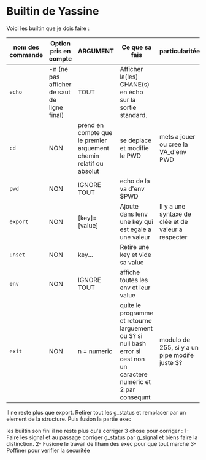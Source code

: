 # Builtin de Yassine

Voici les builtin que je dois faire :

| nom des commande | Option pris en compte | ARGUMENT | Ce que sa fais | particularitée |
|------------------|-----------------------|----------|----------------|----------------|
| `echo`		   | -n (ne pas afficher de saut de ligne final) | TOUT | Afficher la(les) CHANE(s) en écho sur la sortie standard. | |
| `cd` 			   | NON 				   | prend en compte que le premier arguement chemin relatif ou absolut | se deplace et modifie le PWD | mets a jouer ou cree la VA_d'env PWD|
| `pwd`			   | NON				   | IGNORE TOUT | echo de la va d'env $PWD | |
| `export`		   | NON				   | \[key]=\[value] | Ajoute dans lenv une key qui est egale a une valeur | Il y a une syntaxe de clée et de valeur a respecter |
| `unset`		   | NON				   | key... | Retire une key et vide sa value 
| `env`			   | NON				   | IGNORE TOUT | affiche toutes les env et leur value | |
| `exit`		   | NON				   | n = numeric | quite le programme et retourne larguement ou $? si null bash error si cest non un caractere numeric et 2 par consequnt | modulo de 255, si y a un pipe modife juste $?|

Il ne reste plus que export.
Retirer tout les g_status et remplacer par un element de la structure.
Puis fusion la partie exec

les builtin son fini il ne reste plus qu'a corriger 3 chose pour corriger :
1- Faire les signal et au passage corriger g_status par g_signal et biens faire la distinction.
2- Fusione le travail de Ilham des exec pour que tout marche
3- Poffiner pour verifier la securitée